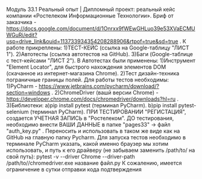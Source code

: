 Модуль 33.1 Реальный опыт | Дипломный проект: реальный кейс компании «Ростелеком Информационные Технологии».
Бриф от заказчика - https://docs.google.com/document/d/1Onrxx9fWEwGHLuo39e53XVaECMUWGuRi/edit?usp=drive_link&ouid=113733934354208288906&rtpof=true&sd=true .
К работе прикреплены:
1)ТЕСТ-КЕЙС (ссылка на Google-таблицу "ЛИСТ 1").
2)Автотесты (ссылка автотестов на GitHub).
3)Баги (Google-таблице с тест-кейсами "ЛИСТ 2").
В Автотестах были применены:
1)Инструмент "Element Locator", для быстрого нахождения элементов DOM (скачанное из интернет-магазина Chrome).
2)Тест дизайн-техника пограничные границы полей.
Для работы тестов необходимы:
1)PyCharm - https://www.jetbrains.com/pycharm/download/?section=windows .
2)ChromeDriver (вашй версии Chrome) - https://developer.chrome.com/docs/chromedriver/downloads?hl=ru .
3)Библиотеки:
a)pip install pytest (терминал PyCharm).
b)pip install pytest-selenium  (терминал PyCharm).
ПРИ ТЕСТИРОВАНИИ "РЕГИСТАЦИЯ", создается УЧЕТНАЯ ЗАПИСЬ в "Ростелеком".
ДО тестирования, необходимо внести ВАШИ ДАННЫЕ в папке "pages33" -> файл "auth_key.py" .
Переносить и использовать в таком же виде как на GitHub на главную папку Pycharm.
Для запуска тестов необходимо в терминале PyCharm указать, какой именно браузер мы хотим использовать, и путь к его драйверу (не забываем заменить /path/to/ на свой путь):
pytest -v --driver Chrome --driver-path /path/to//chromedriver.exe название файл.py
К сожалению, имеется ограничение в сутки отправки кода подтверждения
